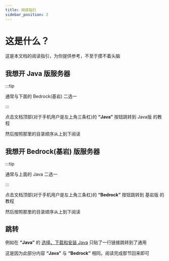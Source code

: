 ```yaml
---
title: 阅读指引
sidebar_position: 2
---
```


# 这是什么？

这是本文档的阅读指引，为你提供参考，不至于摸不着头脑

## 我想开 Java 版服务器

:::tip

通常与下面的 Bedrock(基岩) 二选一

:::

点击文档顶部(对于手机用户是左上角三条杠)的 **“Java”** 按钮跳转到 Java版 的教程

然后按照那里的目录顺序从上到下阅读

## 我想开 Bedrock(基岩) 版服务器

:::tip

通常与上面的 Java 二选一

:::

点击文档顶部(对于手机用户是左上角三条杠)的 **“Bedrock”** 按钮跳转到 基岩版 的教程

然后按照那里的目录顺序从上到下阅读

## 跳转

例如在 **“Java”** 的 [选择、下载和安装 Java](https://nitwikit.yizhan.wiki/Java/preparation/choose-and-download-and-install-java) 只贴了一行链接跳转到了通用

这是因为此部分内容 **“Java”** 与 **“Bedrock”** 相同。阅读完成那节回来即可
